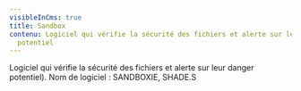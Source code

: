 ```yaml
---
visibleInCms: true
title: Sandbox
contenu: Logiciel qui vérifie la sécurité des fichiers et alerte sur leur danger
  potentiel
---
```

<!--StartFragment-->

Logiciel qui vérifie la sécurité des fichiers et alerte sur leur danger potentiel). Nom de logiciel : SANDBOXIE, SHADE.S

<!--EndFragment-->